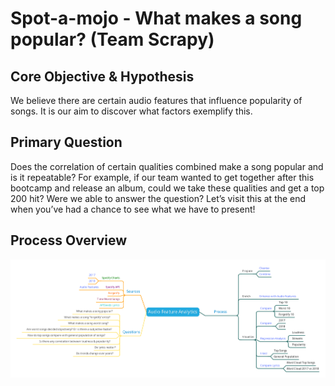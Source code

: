# Spot-a-mojo - What makes a song popular? (Team Scrapy)

## Core Objective & Hypothesis

We believe there are certain audio features that influence popularity of songs. It is our aim to discover what factors exemplify this.

## Primary Question

Does the correlation of certain qualities combined make a song popular and is it repeatable?
For example, if our team wanted to get together after this bootcamp and release an album, could we take these qualities and get a top 200 hit?
Were we able to answer the question?
Let’s visit this at the end when you’ve had a chance to see what we have to present!


## Process Overview

![alt Process Overview](https://github.com/kd017/TeamScrapyProject1/blob/master/images/process-overview.png)

